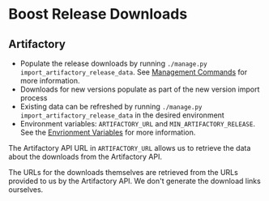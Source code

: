 # Boost Release Downloads

## Artifactory

- Populate the release downloads by running `./manage.py import_artifactory_release_data`. See [Management Commands](./commands.md#import_artifactory_release_data) for more information.
- Downloads for new versions populate as part of the new version import process
- Existing data can be refreshed by running `./manage.py import_artifactory_release_data` in the desired environment
- Environment variables: `ARTIFACTORY_URL` and `MIN_ARTIFACTORY_RELEASE`. See the [Envrionment Variables](./env_vars.md) for more information.

The Artifactory API URL in `ARTIFACTORY_URL` allows us to retrieve the data about the downloads from the Artifactory API.

The URLs for the downloads themselves are retrieved from the URLs provided to us by the Artifactory API. We don't generate the download links ourselves.
